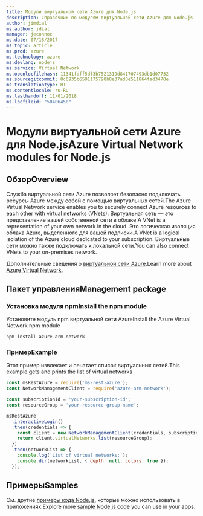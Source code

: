 ```yaml
---
title: Модули виртуальной сети Azure для Node.js
description: Справочник по модулям виртуальной сети Azure для Node.js
author: jimdial
ms.author: jdial
manager: jeconnoc
ms.date: 07/18/2017
ms.topic: article
ms.prod: azure
ms.technology: azure
ms.devlang: nodejs
ms.service: Virtual Network
ms.openlocfilehash: 11341fdff5df3b7521319d841707493db1d07732
ms.sourcegitcommit: 8c6935b6591175798b8e37ad0e511864fad3478e
ms.translationtype: HT
ms.contentlocale: ru-RU
ms.lasthandoff: 11/01/2018
ms.locfileid: "50406450"
---
```

# <a name="azure-virtual-network-modules-for-nodejs"></a><span data-ttu-id="a29c0-103">Модули виртуальной сети Azure для Node.js</span><span class="sxs-lookup"><span data-stu-id="a29c0-103">Azure Virtual Network modules for Node.js</span></span>

## <a name="overview"></a><span data-ttu-id="a29c0-104">Обзор</span><span class="sxs-lookup"><span data-stu-id="a29c0-104">Overview</span></span>

<span data-ttu-id="a29c0-105">Служба виртуальной сети Azure позволяет безопасно подключать ресурсы Azure между собой с помощью виртуальных сетей.</span><span class="sxs-lookup"><span data-stu-id="a29c0-105">The Azure Virtual Network service enables you to securely connect Azure resources to each other with virtual networks (VNets).</span></span> <span data-ttu-id="a29c0-106">Виртуальная сеть — это представление вашей собственной сети в облаке.</span><span class="sxs-lookup"><span data-stu-id="a29c0-106">A VNet is a representation of your own network in the cloud.</span></span> <span data-ttu-id="a29c0-107">Это логическая изоляция облака Azure, выделенного для вашей подписки.</span><span class="sxs-lookup"><span data-stu-id="a29c0-107">A VNet is a logical isolation of the Azure cloud dedicated to your subscription.</span></span> <span data-ttu-id="a29c0-108">Виртуальные сети можно также подключать к локальной сети.</span><span class="sxs-lookup"><span data-stu-id="a29c0-108">You can also connect VNets to your on-premises network.</span></span>

<span data-ttu-id="a29c0-109">Дополнительные сведения о [виртуальной сети Azure](https://docs.microsoft.com/azure/virtual-network/virtual-networks-overview).</span><span class="sxs-lookup"><span data-stu-id="a29c0-109">Learn more about [Azure Virtual Network](https://docs.microsoft.com/azure/virtual-network/virtual-networks-overview).</span></span>

## <a name="management-package"></a><span data-ttu-id="a29c0-110">Пакет управления</span><span class="sxs-lookup"><span data-stu-id="a29c0-110">Management package</span></span>

### <a name="install-the-npm-module"></a><span data-ttu-id="a29c0-111">Установка модуля npm</span><span class="sxs-lookup"><span data-stu-id="a29c0-111">Install the npm module</span></span>

<span data-ttu-id="a29c0-112">Установите модуль npm виртуальной сети Azure</span><span class="sxs-lookup"><span data-stu-id="a29c0-112">Install the Azure Virtual Network npm module</span></span>

```bash
npm install azure-arm-network
```

### <a name="example"></a><span data-ttu-id="a29c0-113">Пример</span><span class="sxs-lookup"><span data-stu-id="a29c0-113">Example</span></span>

<span data-ttu-id="a29c0-114">Этот пример извлекает и печатает список виртуальных сетей.</span><span class="sxs-lookup"><span data-stu-id="a29c0-114">This example gets and prints the list of virtual networks</span></span>

```javascript
const msRestAzure = require('ms-rest-azure');
const NetworkManagementClient = require('azure-arm-network');

const subscriptionId = 'your-subscription-id';
const resourceGroup = 'your-resource-group-name';

msRestAzure
  .interactiveLogin()
  .then(credentials => {
    const client = new NetworkManagementClient(credentials, subscriptionId);
    return client.virtualNetworks.list(resourceGroup);
  })
  .then(networkList => {
    console.log('List of virtual networks:');
    console.dir(networkList, { depth: null, colors: true });
  });
```

## <a name="samples"></a><span data-ttu-id="a29c0-115">Примеры</span><span class="sxs-lookup"><span data-stu-id="a29c0-115">Samples</span></span>

<span data-ttu-id="a29c0-116">См. другие [примеры кода Node.js](https://azure.microsoft.com/resources/samples/?platform=nodejs), которые можно использовать в приложениях.</span><span class="sxs-lookup"><span data-stu-id="a29c0-116">Explore more [sample Node.js code](https://azure.microsoft.com/resources/samples/?platform=nodejs) you can use in your apps.</span></span>
